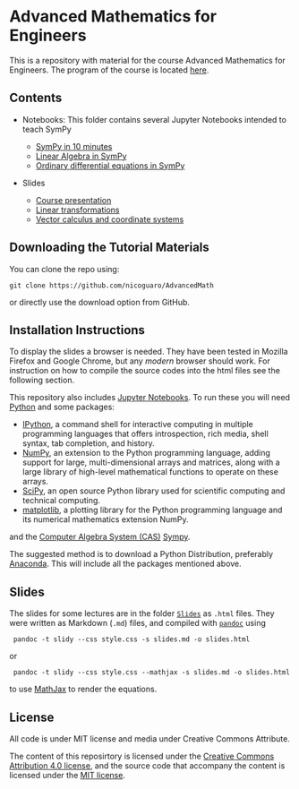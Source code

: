 # Advanced Mathematics for Engineers

This is a repository with material for the course Advanced Mathematics for Engineers. The program of the course is located [here](./program.md).

## Contents

- Notebooks: This folder contains several Jupyter Notebooks intended to teach SymPy
    - [SymPy in 10 minutes](http://nbviewer.jupyter.org/github/nicoguaro/AdvancedMath/blob/master/Notebooks/SymPy%20in%2010%20minutes.ipynb)
    - [Linear Algebra in SymPy](http://nbviewer.jupyter.org/github/nicoguaro/AdvancedMath/blob/master/Notebooks/Linear%20Algebra.ipynb)
    - [Ordinary differential equations in SymPy](http://nbviewer.jupyter.org/github/nicoguaro/AdvancedMath/blob/master/Notebooks/ODE.ipynb)

- Slides
    - [Course presentation](https://cdn.rawgit.com/nicoguaro/AdvancedMath/cddc9b94/Slides/Course_presentation.html)
    - [Linear transformations](https://cdn.rawgit.com/nicoguaro/AdvancedMath/5fa8ad68/Slides/Linear_transformations.html)
    - [Vector calculus and coordinate systems](https://cdn.rawgit.com/nicoguaro/AdvancedMath/597051f1/Slides/Vector_calculus.html)

## Downloading the Tutorial Materials
You can clone the repo using:

    git clone https://github.com/nicoguaro/AdvancedMath

or directly use the download option from GitHub.


## Installation Instructions

To display the slides a browser is needed. They have been tested in Mozilla Firefox and Google Chrome, but any _modern_ browser should work. For instruction on how to compile the source codes into the html files see the following section.

This repository also includes [Jupyter Notebooks](https://jupyter.org/). To run these you will need [Python](https://www.python.org/) and some packages:

- [IPython](http://ipython.org/), a command shell for interactive computing in multiple programming languages that offers introspection, rich media, shell syntax, tab completion, and history.
- [NumPy](http://www.numpy.org/), an extension to the Python programming language, adding support for large, multi-dimensional arrays and matrices, along with a large library of high-level mathematical functions to operate on these arrays.
- [SciPy](http://www.scipy.org/), an open source Python library used for scientific computing and technical computing.
- [matplotlib](http://matplotlib.org/),  a plotting library for the Python programming language and its numerical mathematics extension NumPy.

and the [Computer Algebra System (CAS)](https://en.wikipedia.org/wiki/Computer_algebra_system) [Sympy](http://www.sympy.org/).

The suggested method is to download a Python Distribution, preferably [Anaconda](https://www.continuum.io/downloads). This will include all the packages mentioned above.


## Slides
The slides for some lectures are in the folder [``Slides``](./Slides) as ``.html`` files. They were written as Markdown (``.md``) files, and compiled with [``pandoc``](http://pandoc.org/) using

     pandoc -t slidy --css style.css -s slides.md -o slides.html

or

     pandoc -t slidy --css style.css --mathjax -s slides.md -o slides.html

to use [MathJax](https://www.mathjax.org/) to render the equations.

## License
All code is under MIT license and media under Creative Commons Attribute.

The content of this reposirtory is licensed under the [Creative Commons Attribution 4.0 license](http://choosealicense.com/licenses/cc-by-4.0/), and the source code that accompany the content is licensed under the [MIT license](https://opensource.org/licenses/mit-license.php).
